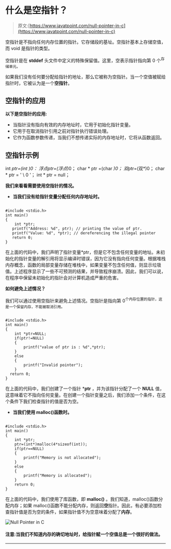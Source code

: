 # 什么是空指针？

> 原文:[https://www.javatpoint.com/null-pointer-in-c](https://www.javatpoint.com/null-pointer-in-c)

空指针是不指向任何内存位置的指针。它存储段的基址。空指针基本上存储空值，而 void 是指针的类型。

空指针是在 **stddef** 头文件中定义的特殊保留值。这里，空表示指针指向第 0 个<sup>存储单元。</sup>

如果我们没有任何要分配给指针的地址，那么它被称为空指针。当一个空值被赋给指针时，它被认为是一个**空指针**。

## 空指针的应用

**以下是空指针的应用:**

*   当指针没有指向有效的内存地址时，它用于初始化指针变量。
*   它用于在取消指针引用之前对指针执行错误处理。
*   它作为函数参数传递，当我们不想传递实际的内存地址时，它将从函数返回。

## 空指针示例

int *ptr=(int *)0：
浮点*ptr=(浮点*)0；
char * ptr =(char *)0；
双*ptr=(双*)0；
char * ptr = ' \ 0 '；
int * ptr = null；

**我们来看看需要使用空指针的情况。**

*   **当我们没有给指针变量分配任何内存地址时。**

```

#include <stdio.h>
int main()
{
    int *ptr;
   printf("Address: %d", ptr); // printing the value of ptr.
   printf("Value: %d", *ptr); // dereferencing the illegal pointer
   return 0;
}

```

在上面的代码中，我们声明了指针变量*ptr，但是它不包含任何变量的地址。未初始化的指针变量的解引用将显示编译时错误，因为它没有指向任何变量。根据堆栈内存概念，函数的局部变量存储在堆栈中，如果变量不包含任何值，则显示垃圾值。上述程序显示了一些不可预测的结果，并导致程序崩溃。因此，我们可以说，在程序中保留未初始化的指针会对计算机造成严重的危害。

**如何避免上述情况？**

我们可以通过使用空指针来避免上述情况。空指针是指向第 0<sup>个内存位置的指针，这是一个保留内存，不能被取消引用。</sup>

```

#include <stdio.h>
int main()
{
    int *ptr=NULL;
    if(ptr!=NULL)
    {
        printf("value of ptr is : %d",*ptr);
    }
    else
    {
        printf("Invalid pointer");
    }
  return 0;
}

```

在上面的代码中，我们创建了一个指针 ***ptr** ，并为该指针分配了一个 **NULL** 值，这意味着它不指向任何变量。在创建一个指针变量之后，我们添加一个条件，在这个条件下我们检查指针的值是否为空。

*   **当我们使用 malloc()函数时。**

```

#include <stdio.h>
int main()
{
    int *ptr;
    ptr=(int*)malloc(4*sizeof(int));
    if(ptr==NULL)
    {
        printf("Memory is not allocated");
    }
    else
    {
        printf("Memory is allocated");
    }
    return 0;
}

```

在上面的代码中，我们使用了库函数，即 **malloc()** 。我们知道，malloc()函数分配内存；如果 malloc()函数不能分配内存，则返回**空**指针。因此，有必要添加检查指针值是否为空的条件，如果指针值不为空意味着分配了**内存**。

![Null Pointer in C](../Images/da70fe555d9f924640e425b66f7473a1.png)

#### 注意:当我们不知道内存的确切地址时，给指针赋一个空值总是一个很好的做法。

* * *